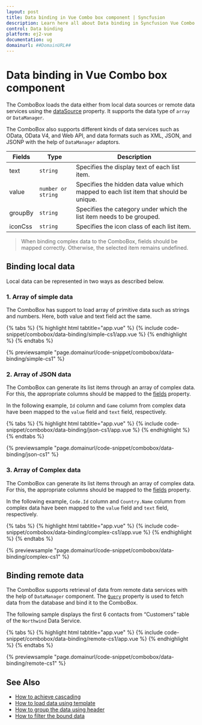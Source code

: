 ```yaml
---
layout: post
title: Data binding in Vue Combo box component | Syncfusion
description: Learn here all about Data binding in Syncfusion Vue Combo box component of Syncfusion Essential JS 2 and more.
control: Data binding 
platform: ej2-vue
documentation: ug
domainurl: ##DomainURL##
---
```


# Data binding in Vue Combo box component

The ComboBox loads the data either from local data sources or remote data services using the [dataSource](https://ej2.syncfusion.com/vue/documentation/api/combo-box/#datasource) property. It supports the data type of `array` or `DataManager`.

The ComboBox also supports different kinds of data services such as OData, OData V4, and Web API, and data formats such as XML, JSON, and JSONP with the help of `DataManager` adaptors.

| Fields | Type | Description |
|------|------|-------------|
| text |  `string` | Specifies the display text of each list item. |
| value |  `number or string` | Specifies the hidden data value which mapped to each list item that should be unique. |
| groupBy |  `string` | Specifies the category under which the list item needs to be grouped. |
| iconCss |  `string` | Specifies the icon class of each list item. |

> When binding complex data to the ComboBox, fields should be mapped correctly. Otherwise, the selected item remains undefined.

## Binding local data

Local data can be represented in two ways as described below.

### 1. Array of simple data

The ComboBox has support to load array of primitive data such as strings and numbers. Here, both value and text field act the same.

{% tabs %}
{% highlight html tabtitle="app.vue" %}
{% include code-snippet/combobox/data-binding/simple-cs1/app.vue %}
{% endhighlight %}
{% endtabs %}
        
{% previewsample "page.domainurl/code-snippet/combobox/data-binding/simple-cs1" %}

### 2. Array of JSON data

The ComboBox can generate its list items through an array of complex data. For this, the appropriate columns should be mapped to the
[fields](../api/combo-box/#fields) property.

In the following example, `Id` column and `Game` column from complex data have been mapped to the `value` field and `text` field, respectively.

{% tabs %}
{% highlight html tabtitle="app.vue" %}
{% include code-snippet/combobox/data-binding/json-cs1/app.vue %}
{% endhighlight %}
{% endtabs %}
        
{% previewsample "page.domainurl/code-snippet/combobox/data-binding/json-cs1" %}

### 3. Array of Complex data

The ComboBox can generate its list items through an array of complex data. For this, the appropriate columns should be mapped to the [fields](../api/combo-box/#fields) property.

In the following example, `Code.Id` column and `Country.Name` column from complex data have been mapped to the `value` field and `text` field, respectively.

{% tabs %}
{% highlight html tabtitle="app.vue" %}
{% include code-snippet/combobox/data-binding/complex-cs1/app.vue %}
{% endhighlight %}
{% endtabs %}
        
{% previewsample "page.domainurl/code-snippet/combobox/data-binding/complex-cs1" %}

## Binding remote data

The ComboBox supports retrieval of data from remote data services with the help of `DataManager` component. The [`Query`](../api/combo-box/#query) property is used to fetch data from the database and bind it to the ComboBox.

The following sample displays the first 6 contacts from “Customers” table of the `Northwind` Data Service.

{% tabs %}
{% highlight html tabtitle="app.vue" %}
{% include code-snippet/combobox/data-binding/remote-cs1/app.vue %}
{% endhighlight %}
{% endtabs %}
        
{% previewsample "page.domainurl/code-snippet/combobox/data-binding/remote-cs1" %}

## See Also

* [How to achieve cascading](./how-to/cascading/)
* [How to load data using template](./templates#item-template)
* [How to group the data using header](./grouping/)
* [How to filter the bound data](./filtering/)